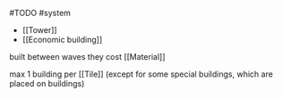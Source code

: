#TODO 
#system 

- [[Tower]]
- [[Economic building]]

built between waves
they cost [[Material]]

max 1 building per [[Tile]] (except for some special buildings, which are placed on buildings)